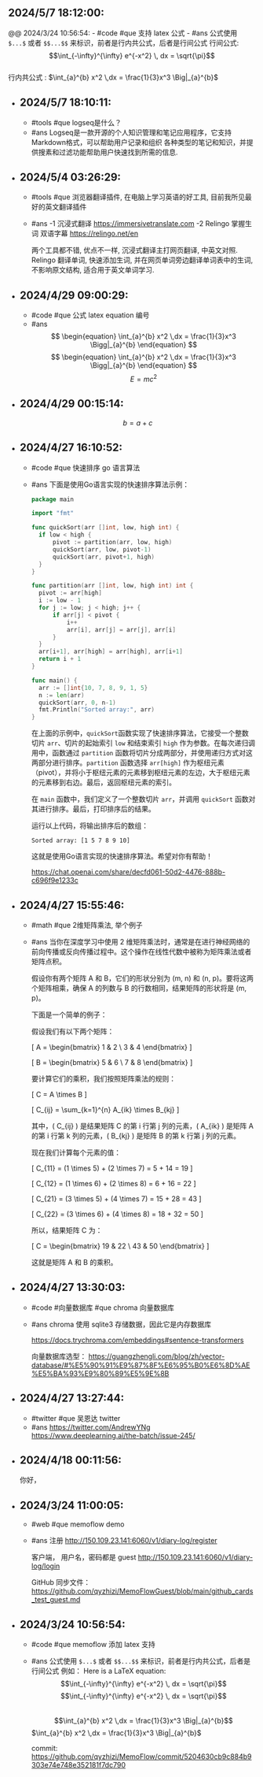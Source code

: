 ## 2024/5/7 18:12:00:
  @@ 2024/3/24 10:56:54:
	- #code
	  #que 支持 latex 公式
	- #ans
	  公式使用 `$...$` 或者 `$$...$$` 来标识，前者是行内共公式，后者是行间公式
	  行间公式: $$\int_{-\infty}^{\infty} e^{-x^2} \, dx = \sqrt{\pi}$$  
	  行内共公式 : $\int_{a}^{b} x^2 \,dx = \frac{1}{3}x^3 \Big|_{a}^{b}$
- ## 2024/5/7 18:10:11:
	- #tools
	  #que logseq是什么？
	- #ans
	  Logseq是一款开源的个人知识管理和笔记应用程序，它支持Markdown格式，可以帮助用户记录和组织
	  各种类型的笔记和知识，并提供搜素和过滤功能帮助用户快速找到所需的信息.
- ## 2024/5/4 03:26:29:
	- #tools
	  #que 浏览器翻译插件, 在电脑上学习英语的好工具, 目前我所见最好的英文翻译插件
	- #ans
	  -1 沉浸式翻译 https://immersivetranslate.com
	  -2 Relingo 掌握生词 双语字幕  https://relingo.net/en
	  
	  两个工具都不错, 优点不一样, 沉浸式翻译主打网页翻译, 中英文对照. Relingo 翻译单词, 快速添加生词, 并在网页单词旁边翻译单词表中的生词, 不影响原文结构, 适合用于英文单词学习.
- ## 2024/4/29 09:00:29:
	- #code
	  #que 公式 latex equation 编号
	- #ans
	  $$
	  \begin{equation}
	  \int_{a}^{b} x^2 \,dx = \frac{1}{3}x^3 \Bigg|_{a}^{b}
	  \end{equation}
	  $$
	  $$
	  \begin{equation}
	  \int_{a}^{b} x^2 \,dx = \frac{1}{3}x^3 \Bigg|_{a}^{b}
	  \end{equation}
	  $$
	  $$
	  \begin{equation}
	  E=mc^2
	  \end{equation}
	  $$
- ## 2024/4/29 00:15:14:
  $$ b = a + c $$
- ## 2024/4/27 16:10:52:
	- #code
	  #que 快速排序 go 语言算法
	- #ans
	  下面是使用Go语言实现的快速排序算法示例：
	  
	  ```go
	  package main
	  
	  import "fmt"
	  
	  func quickSort(arr []int, low, high int) {
	  	if low < high {
	  		pivot := partition(arr, low, high)
	  		quickSort(arr, low, pivot-1)
	  		quickSort(arr, pivot+1, high)
	  	}
	  }
	  
	  func partition(arr []int, low, high int) int {
	  	pivot := arr[high]
	  	i := low - 1
	  	for j := low; j < high; j++ {
	  		if arr[j] < pivot {
	  			i++
	  			arr[i], arr[j] = arr[j], arr[i]
	  		}
	  	}
	  	arr[i+1], arr[high] = arr[high], arr[i+1]
	  	return i + 1
	  }
	  
	  func main() {
	  	arr := []int{10, 7, 8, 9, 1, 5}
	  	n := len(arr)
	  	quickSort(arr, 0, n-1)
	  	fmt.Println("Sorted array:", arr)
	  }
	  ```
	  
	  在上面的示例中，`quickSort`函数实现了快速排序算法，它接受一个整数切片 `arr`、切片的起始索引 `low` 和结束索引 `high` 作为参数。在每次递归调用中，函数通过 `partition` 函数将切片分成两部分，并使用递归方式对这两部分进行排序。`partition` 函数选择 `arr[high]` 作为枢纽元素（pivot），并将小于枢纽元素的元素移到枢纽元素的左边，大于枢纽元素的元素移到右边。最后，返回枢纽元素的索引。
	  
	  在 `main` 函数中，我们定义了一个整数切片 `arr`，并调用 `quickSort` 函数对其进行排序。最后，打印排序后的结果。
	  
	  运行以上代码，将输出排序后的数组：
	  
	  ```
	  Sorted array: [1 5 7 8 9 10]
	  ```
	  
	  这就是使用Go语言实现的快速排序算法。希望对你有帮助！
	  
	  https://chat.openai.com/share/decfd061-50d2-4476-888b-c696f9e1233c
- ## 2024/4/27 15:55:46:
	- #math
	  #que 2维矩阵乘法, 举个例子
	- #ans
	  当你在深度学习中使用 2 维矩阵乘法时，通常是在进行神经网络的前向传播或反向传播过程中。这个操作在线性代数中被称为矩阵乘法或者矩阵点积。
	  
	  假设你有两个矩阵 A 和 B，它们的形状分别为 (m, n) 和 (n, p)。要将这两个矩阵相乘，确保 A 的列数与 B 的行数相同，结果矩阵的形状将是 (m, p)。
	  
	  下面是一个简单的例子：
	  
	  假设我们有以下两个矩阵：
	  
	  \[ A = \begin{bmatrix} 1 & 2 \\ 3 & 4 \end{bmatrix} \]
	  
	  \[ B = \begin{bmatrix} 5 & 6 \\ 7 & 8 \end{bmatrix} \]
	  
	  要计算它们的乘积，我们按照矩阵乘法的规则：
	  
	  \[ C = A \times B \]
	  
	  \[ C_{ij} = \sum_{k=1}^{n} A_{ik} \times B_{kj} \]
	  
	  其中，\( C_{ij} \) 是结果矩阵 C 的第 i 行第 j 列的元素，\( A_{ik} \) 是矩阵 A 的第 i 行第 k 列的元素，\( B_{kj} \) 是矩阵 B 的第 k 行第 j 列的元素。
	  
	  现在我们计算每个元素的值：
	  
	  \[ C_{11} = (1 \times 5) + (2 \times 7) = 5 + 14 = 19 \]
	  
	  \[ C_{12} = (1 \times 6) + (2 \times 8) = 6 + 16 = 22 \]
	  
	  \[ C_{21} = (3 \times 5) + (4 \times 7) = 15 + 28 = 43 \]
	  
	  \[ C_{22} = (3 \times 6) + (4 \times 8) = 18 + 32 = 50 \]
	  
	  所以，结果矩阵 C 为：
	  
	  \[ C = \begin{bmatrix} 19 & 22 \\ 43 & 50 \end{bmatrix} \]
	  
	  这就是矩阵 A 和 B 的乘积。
- ## 2024/4/27 13:30:03:
	- #code #向量数据库
	  #que chroma 向量数据库
	- #ans
	  chroma 使用 sqlite3 存储数据，因此它是内存数据库
	  
	  https://docs.trychroma.com/embeddings#sentence-transformers
	  
	  向量数据库选型： https://guangzhengli.com/blog/zh/vector-database/#%E5%90%91%E9%87%8F%E6%95%B0%E6%8D%AE%E5%BA%93%E9%80%89%E5%9E%8B
- ## 2024/4/27 13:27:44:
	- #twitter
	  #que 吴恩达 twitter
	- #ans
	  https://twitter.com/AndrewYNg
	  https://www.deeplearning.ai/the-batch/issue-245/
- ## 2024/4/18 00:11:56:
  你好，
- ## 2024/3/24 11:00:05:
	- #web
	  #que memoflow demo
	- #ans
	  注册
	  http://150.109.23.141:6060/v1/diary-log/register
	  
	  客户端， 用户名，密码都是 guest
	  http://150.109.23.141:6060/v1/diary-log/login
	  
	  GitHub 同步文件：
	  https://github.com/qyzhizi/MemoFlowGuest/blob/main/github_cards_test_guest.md
- ## 2024/3/24 10:56:54:
	- #code
	  #que memoflow 添加 latex 支持
	- #ans
	   公式使用 `$...$` 或者 `$$...$$` 来标识，前者是行内共公式，后者是行间公式
	  例如：
	  Here is a LaTeX equation: $$\int_{-\infty}^{\infty} e^{-x^2} \, dx = \sqrt{\pi}$$
	  $$\int_{-\infty}^{\infty} e^{-x^2} \, dx = \sqrt{\pi}$$  
	  $$\int_{a}^{b} x^2 \,dx = \frac{1}{3}x^3 \Big|_{a}^{b}$$
	  $\int_{a}^{b} x^2 \,dx = \frac{1}{3}x^3 \Big|_{a}^{b}$
	  
	  commit:
	  https://github.com/qyzhizi/MemoFlow/commit/5204630cb9c884b9303e74e748e352181f7dc790